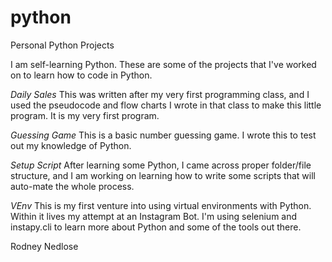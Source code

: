 # python
Personal Python Projects

I am self-learning Python.  These are some of the projects that I've worked on to learn
how to code in Python.

*Daily Sales*
This was written after my very first programming class, and I used the pseudocode and flow
charts I wrote in that class to make this little program.  It is my very first program.

*Guessing Game*
This is a basic number guessing game.  I wrote this to test out my knowledge of Python.

*Setup Script*
After learning some Python, I came across proper folder/file structure, and I am working on
learning how to write some scripts that will auto-mate the whole process.

*VEnv*
This is my first venture into using virtual environments with Python.  Within it lives my
attempt at an Instagram Bot.  I'm using selenium and instapy.cli to learn more about Python
and some of the tools out there.

Rodney Nedlose